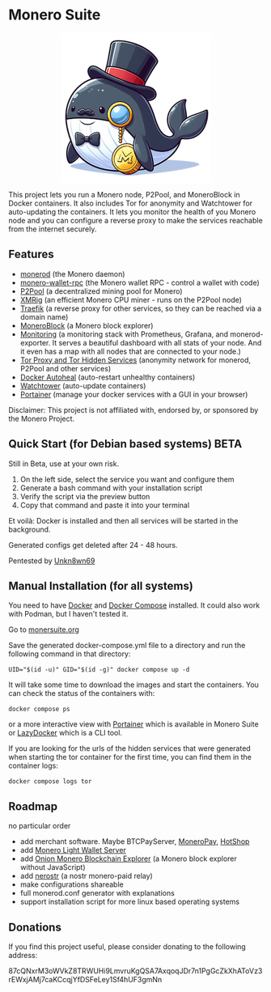 # Monero Suite
<p align="center">
  <img align="center" src="public/monero-suite-logo-transparent-small.png" alt="...">
</p>

This project lets you run a Monero node, P2Pool, and MoneroBlock in Docker containers. It also includes Tor for anonymity and Watchtower for auto-updating the containers. It lets you monitor the health of you Monero node and you can configure a reverse proxy to make the services reachable from the internet securely.

## Features

- [monerod](https://getmonero.org) (the Monero daemon)
- [monero-wallet-rpc](https://web.getmonero.org/resources/developer-guides/wallet-rpc.html) (the Monero wallet RPC - control a wallet with code)
- [P2Pool](https://github.com/SChernykh/p2pool) (a decentralized mining pool for Monero)
- [XMRig](https://xmrig.com/) (an efficient Monero CPU miner - runs on the P2Pool node)
- [Traefik](https://traefik.io) (a reverse proxy for other services, so they can be reached via a domain name)
- [MoneroBlock](https://github.com/duggavo/MoneroBlock) (a Monero block explorer)
- [Monitoring](https://github.com/lalanza808/docker-monero-node) (a monitoring stack with Prometheus, Grafana, and monerod-exporter. It serves a beautiful dashboard with all stats of your node. And it even has a map with all nodes that are connected to your node.)
- [Tor Proxy and Tor Hidden Services](https://www.torproject.org) (anonymity network for monerod, P2Pool and other services)
- [Docker Autoheal](https://github.com/willfarrell/docker-autoheal) (auto-restart unhealthy containers)
- [Watchtower](https://github.com/containrrr/watchtower) (auto-update containers)
- [Portainer](https://github.com/portainer/portainer) (manage your docker services with a GUI in your browser)

Disclaimer: This project is not affiliated with, endorsed by, or sponsored by the Monero Project.

## Quick Start (for Debian based systems) BETA

Still in Beta, use at your own risk.

1. On the left side, select the service you want and configure them
2. Generate a bash command with your installation script
3. Verify the script via the preview button
4. Copy that command and paste it into your terminal

Et voilà: Docker is installed and then all services will be started in the background.

Generated configs get deleted after 24 - 48 hours.

Pentested by [Unkn8wn69](https://github.com/Unkn8wn69)

## Manual Installation (for all systems)
You need to have [Docker](https://docs.docker.com/install/) and [Docker Compose](https://docs.docker.com/compose/install/) installed. It could also work with Podman, but I haven't tested it.

Go to [monersuite.org](https://monerosuite.org/)

Save the generated docker-compose.yml file to a directory and run the following command in that directory:
``` 
UID="$(id -u)" GID="$(id -g)" docker compose up -d
```
It will take some time to download the images and start the containers. You can check the status of the containers with:
```
docker compose ps
```
or a more interactive view with [Portainer](https://www.portainer.io) which is available in Monero Suite or [LazyDocker](https://github.com/jesseduffield/lazydocker) which is a CLI tool.

If you are looking for the urls of the hidden services that were generated when starting the tor container for the first time, you can find them in the container logs:
```
docker compose logs tor
```

## Roadmap
no particular order

- add merchant software. Maybe BTCPayServer, [MoneroPay](https://github.com/moneropay/moneropay), [HotShop](https://github.com/CryptoGrampy/HotShop)
- add [Monero Light Wallet Server](https://github.com/vtnerd/monero-lws)
- add [Onion Monero Blockchain Explorer](https://github.com/moneroexamples/onion-monero-blockchain-explorer) (a Monero block explorer without JavaScript)
- add [nerostr](https://github.com/pluja/nerostr) (a nostr monero-paid relay)
- make configurations shareable
- full monerod.conf generator with explanations
- support installation script for more linux based operating systems

## Donations
If you find this project useful, please consider donating to the following address:

87cQNxrM3oWVkZ8TRWUHi9LmvruKgQSA7AxqoqJDr7n1PgGcZkXhAToVz3rEWxjAMj7caKCcqjYfDSFeLey1Sf4hUF3gmNn